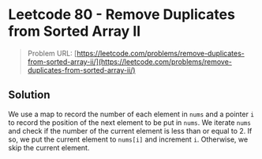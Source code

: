 # Leetcode 80 - Remove Duplicates from Sorted Array II

> Problem URL: [https://leetcode.com/problems/remove-duplicates-from-sorted-array-ii/](https://leetcode.com/problems/remove-duplicates-from-sorted-array-ii/)

## Solution

We use a map to record the number of each element in `nums` and a pointer `i` to record the position of the next element to be put in `nums`. We iterate `nums` and check if the number of the current element is less than or equal to 2. If so, we put the current element to `nums[i]` and increment `i`. Otherwise, we skip the current element.
